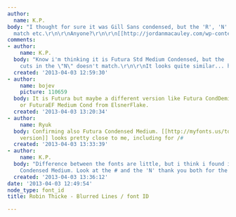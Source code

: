 ```yaml
---
author:
  name: K.P.
body: "I thought for sure it was Gill Sans condensed, but the 'R', 'N' doesn't really
  match etc.\r\n\r\nAnyone?\r\n\r\n[[http://jordanmacauley.com/wp-content/uploads/2013/03/Screen-Shot-2013-03-21-at-14.13.38-e1363876396419.png]]"
comments:
- author:
    name: K.P.
  body: "Know i'm thinking it is Futura Std Medium Condensed, but the '#' and the
    cuts in the \"N\" doesn't match.\r\n\r\nIt looks quite similar... hmmm\r\n\r\nAnyone?"
  created: '2013-04-03 12:59:30'
- author:
    name: bojev
    picture: 110659
  body: It is Futura but maybe a different version like Futura CondDemi from Image-Club-Graphics
    or FuturaEF Medium Cond from ElsnerFlake.
  created: '2013-04-03 13:20:34'
- author:
    name: Ryuk
  body: Confirming also Futura Condensed Medium. [[http://myfonts.us/td-myymGh|URW
    version]] looks pretty close to me, including for /#
  created: '2013-04-03 13:33:39'
- author:
    name: K.P.
  body: "Difference between the fonts are little, but i think i found it Futura ND
    Condensed Medium. Look at the # and the 'N' thank you both for the quick response!\r\n\r\n[[http://www.fontshop.com/fonts/downloads/neufville/futura_nd_condensed_medium_fa11/]]"
  created: '2013-04-03 13:36:12'
date: '2013-04-03 12:49:54'
node_type: font_id
title: Robin Thicke - Blurred Lines / font ID

---
```

